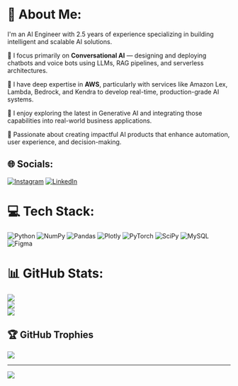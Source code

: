 # 💫 About Me:
I'm an AI Engineer with 2.5 years of experience specializing in building intelligent and scalable AI solutions.

🔹 I focus primarily on **Conversational AI** — designing and deploying chatbots and voice bots using LLMs, RAG pipelines, and serverless architectures.

🔹 I have deep expertise in **AWS**, particularly with services like Amazon Lex, Lambda, Bedrock, and Kendra to develop real-time, production-grade AI systems.

🔹 I enjoy exploring the latest in Generative AI and integrating those capabilities into real-world business applications.

🚀 Passionate about creating impactful AI products that enhance automation, user experience, and decision-making.


## 🌐 Socials:
[![Instagram](https://img.shields.io/badge/Instagram-%23E4405F.svg?logo=Instagram&logoColor=white)](https://instagram.com/https://www.instagram.com/_.manas_.chauhan/) [![LinkedIn](https://img.shields.io/badge/LinkedIn-%230077B5.svg?logo=linkedin&logoColor=white)](https://linkedin.com/in/https://www.linkedin.com/in/manas-chauhan-01a93720a/) 

# 💻 Tech Stack:
![Python](https://img.shields.io/badge/python-3670A0?style=for-the-badge&logo=python&logoColor=ffdd54) ![NumPy](https://img.shields.io/badge/numpy-%23013243.svg?style=for-the-badge&logo=numpy&logoColor=white) ![Pandas](https://img.shields.io/badge/pandas-%23150458.svg?style=for-the-badge&logo=pandas&logoColor=white) ![Plotly](https://img.shields.io/badge/Plotly-%233F4F75.svg?style=for-the-badge&logo=plotly&logoColor=white) ![PyTorch](https://img.shields.io/badge/PyTorch-%23EE4C2C.svg?style=for-the-badge&logo=PyTorch&logoColor=white) ![SciPy](https://img.shields.io/badge/SciPy-%230C55A5.svg?style=for-the-badge&logo=scipy&logoColor=%white) ![MySQL](https://img.shields.io/badge/mysql-%2300f.svg?style=for-the-badge&logo=mysql&logoColor=white) 	![Figma](https://img.shields.io/badge/figma-%23F24E1E.svg?style=for-the-badge&logo=figma&logoColor=white)
# 📊 GitHub Stats:
![](https://github-readme-stats.vercel.app/api?username=Manaschauhan28&theme=dark&hide_border=false&include_all_commits=false&count_private=false)<br/>
![](https://github-readme-streak-stats.herokuapp.com/?user=Manaschauhan28&theme=dark&hide_border=false)<br/>
![](https://github-readme-stats.vercel.app/api/top-langs/?username=Manaschauhan28&theme=dark&hide_border=false&include_all_commits=false&count_private=false&layout=compact)

## 🏆 GitHub Trophies
![](https://github-profile-trophy.vercel.app/?username=Manaschauhan28&theme=radical&no-frame=false&no-bg=true&margin-w=4)

---
[![](https://visitcount.itsvg.in/api?id=Manaschauhan28&icon=0&color=0)](https://visitcount.itsvg.in)

<!-- Proudly created with GPRM ( https://gprm.itsvg.in ) -->
